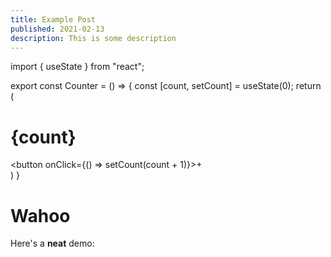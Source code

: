 ```yaml
---
title: Example Post
published: 2021-02-13
description: This is some description
---
```

import { useState } from "react";

export const Counter = () => {
  const [count, setCount] = useState(0);
  return (
    <div>
      <h1>{count}</h1>
      <button onClick={() => setCount(count + 1)}>+</button>
    </div>
  )
}

# Wahoo

Here's a **neat** demo:

<Counter/>
